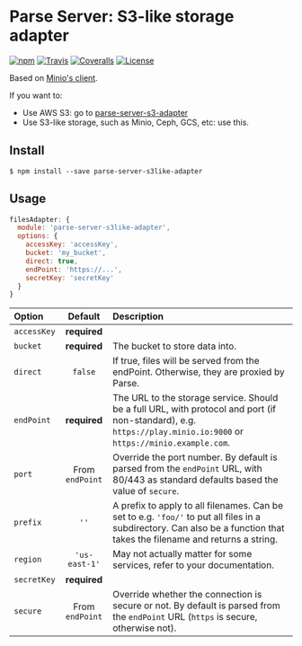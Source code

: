 # Parse Server: S3-like storage adapter

[![npm](https://img.shields.io/npm/v/parse-server-s3like-adapter.svg?style=flat-square)](https://www.npmjs.com/package/parse-server-s3like-adapter)
[![Travis](https://img.shields.io/travis/mckay-software/parse-server-s3like-adapter.svg?style=flat-square)](https://travis-ci.org/mckay-software/parse-server-s3like-adapter)
[![Coveralls](https://img.shields.io/coveralls/mckay-software/parse-server-s3like-adapter.svg?style=flat-square)](https://coveralls.io/github/mckay-software/parse-server-s3like-adapter)
[![License](https://img.shields.io/badge/license-ISC-blue.svg?style=flat-square)](https://spdx.org/licenses/ISC.html)

Based on [Minio's client](https://docs.minio.io/docs/javascript-client-quickstart-guide).

If you want to:
- Use AWS S3: go to [parse-server-s3-adapter](https://www.npmjs.com/package/parse-server-s3-adapter)
- Use S3-like storage, such as Minio, Ceph, GCS, etc: use this.

## Install

```
$ npm install --save parse-server-s3like-adapter
```

## Usage

```js
filesAdapter: {
  module: 'parse-server-s3like-adapter',
  options: {
    accessKey: 'accessKey',
    bucket: 'my_bucket',
    direct: true,
    endPoint: 'https://...',
    secretKey: 'secretKey'
  }
}
```

| Option | Default | Description |
|:-------|:-------:|:------------|
| `accessKey` | **required** ||
| `bucket` | **required** | The bucket to store data into. |
| `direct` | `false` | If true, files will be served from the endPoint. Otherwise, they are proxied by Parse. |
| `endPoint` | **required** | The URL to the storage service. Should be a full URL, with protocol and port (if non-standard), e.g. `https://play.minio.io:9000` or `https://minio.example.com`. |
| `port` | From `endPoint` | Override the port number. By default is parsed from the `endPoint` URL, with 80/443 as standard defaults based the value of `secure`. |
| `prefix` | `''` | A prefix to apply to all filenames. Can be set to e.g. `'foo/'` to put all files in a subdirectory. Can also be a function that takes the filename and returns a string. |
| `region` | `'us-east-1'` | May not actually matter for some services, refer to your documentation. |
| `secretKey` | **required** ||
| `secure` | From `endPoint` | Override whether the connection is secure or not. By default is parsed from the `endPoint` URL (`https` is secure, otherwise not). |
